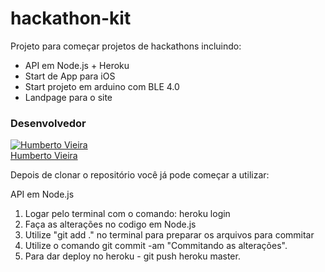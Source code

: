 # hackathon-kit
Projeto para começar projetos de hackathons incluindo:
  - API em Node.js + Heroku
  - Start de App para iOS
  - Start projeto em arduino com BLE 4.0
  - Landpage para o site



### Desenvolvedor

[![Humberto Vieira](https://fbcdn-profile-a.akamaihd.net/hprofile-ak-xaf1/v/t1.0-1/p160x160/10393966_648263531937749_506746197293655803_n.jpg?oh=af34ebcd6bf0d60befe3e6149e3e0104&oe=56892FC9&__gda__=1456641604_5b7b434e33a946f52b7ddc7e5b27a4df)](https://github.com/betovieira) <br/> 
[Humberto Vieira](https://github.com/betovieira) 

Depois de clonar o repositório você já pode começar a utilizar: 

API em Node.js
<ol>
<li> Logar pelo terminal com o comando: heroku login</li>
<li> Faça as alterações no codigo em Node.js </li>
<li> Utilize "git add ." no terminal para preparar os arquivos para commitar </li>
<li> Utilize o comando git commit -am "Commitando as alterações". </li>
<li> Para dar deploy no heroku - git push heroku master. </li>


</ol>
